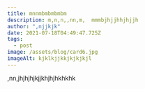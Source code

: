```yaml
---
title: mnnmbmbmbmbm
description: m,n,n,,nn,m,  mmmbjhjjhhjhjjh
author: ",njjkjk"
date: 2021-07-18T04:49:47.725Z
tags:
  - post
image: /assets/blog/card6.jpg
imageAlt: kjklkjjkkjkjkjkjl
---
```

,nn,jhjhjhjkjjkhjhjhkhkhk